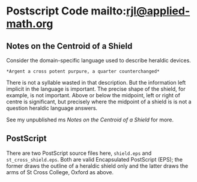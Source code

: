 Postscript Code mailto:rjl@applied-math.org
===============

Notes on the Centroid of a Shield
---------------------------------

Consider the domain-specific language used to describe heraldic devices.

    *Argent a cross potent purpure, a quarter counterchanged*

There is not a syllable wasted in that description.  But the information left implicit in the
language is important.  The precise shape of the shield, for example, is not important.  Above or
below the midpoint, left or right of centre is significant, but precisely where the midpoint of a
shield is is not a question heraldic language answers.

See my unpublished ms *Notes on the Centroid of a Shield* for more.

PostScript
----------

There are two PostScript source files here, `shield.eps` and `st_cross_shield.eps`.
Both are valid Encapsulated PostScript (EPS); the former draws the outline of a heraldic shield
only and the latter draws the arms of St Cross College, Oxford as above.

